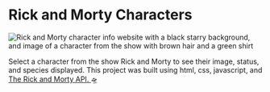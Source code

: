 # Rick and Morty Characters

![Rick and Morty character info website with a black starry background, and image of a character from the show with brown hair and a green shirt]("/Users/alondramora/Desktop/rick-and-morty/sitesnapshot.webp" "Rick and Morty Character Info Website")

Select a character from the show Rick and Morty to see their image, status, and species displayed. This project was built using html, css, javascript, and [The Rick and Morty API. ](https://rickandmortyapi.com/) 🛸
